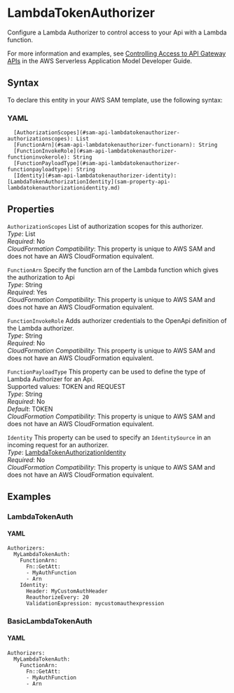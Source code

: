 # LambdaTokenAuthorizer<a name="sam-property-api-lambdatokenauthorizer"></a>

Configure a Lambda Authorizer to control access to your Api with a Lambda function\.

For more information and examples, see [Controlling Access to API Gateway APIs](serverless-controlling-access-to-apis.md) in the AWS Serverless Application Model Developer Guide\.

## Syntax<a name="sam-property-api-lambdatokenauthorizer-syntax"></a>

To declare this entity in your AWS SAM template, use the following syntax:

### YAML<a name="sam-property-api-lambdatokenauthorizer-syntax.yaml"></a>

```
  [AuthorizationScopes](#sam-api-lambdatokenauthorizer-authorizationscopes): List
  [FunctionArn](#sam-api-lambdatokenauthorizer-functionarn): String
  [FunctionInvokeRole](#sam-api-lambdatokenauthorizer-functioninvokerole): String
  [FunctionPayloadType](#sam-api-lambdatokenauthorizer-functionpayloadtype): String
  [Identity](#sam-api-lambdatokenauthorizer-identity): [LambdaTokenAuthorizationIdentity](sam-property-api-lambdatokenauthorizationidentity.md)
```

## Properties<a name="sam-property-api-lambdatokenauthorizer-properties"></a>

 `AuthorizationScopes`   <a name="sam-api-lambdatokenauthorizer-authorizationscopes"></a>
List of authorization scopes for this authorizer\.  
*Type*: List  
*Required*: No  
*CloudFormation Compatibility*: This property is unique to AWS SAM and does not have an AWS CloudFormation equivalent\.

 `FunctionArn`   <a name="sam-api-lambdatokenauthorizer-functionarn"></a>
Specify the function arn of the Lambda function which gives the authorization to Api  
*Type*: String  
*Required*: Yes  
*CloudFormation Compatibility*: This property is unique to AWS SAM and does not have an AWS CloudFormation equivalent\.

 `FunctionInvokeRole`   <a name="sam-api-lambdatokenauthorizer-functioninvokerole"></a>
Adds authorizer credentials to the OpenApi definition of the Lambda authorizer\.  
*Type*: String  
*Required*: No  
*CloudFormation Compatibility*: This property is unique to AWS SAM and does not have an AWS CloudFormation equivalent\.

 `FunctionPayloadType`   <a name="sam-api-lambdatokenauthorizer-functionpayloadtype"></a>
This property can be used to define the type of Lambda Authorizer for an Api\.  
Supported values: TOKEN and REQUEST  
*Type*: String  
*Required*: No  
*Default*: TOKEN  
*CloudFormation Compatibility*: This property is unique to AWS SAM and does not have an AWS CloudFormation equivalent\.

 `Identity`   <a name="sam-api-lambdatokenauthorizer-identity"></a>
This property can be used to specify an `IdentitySource` in an incoming request for an authorizer\.  
*Type*: [LambdaTokenAuthorizationIdentity](sam-property-api-lambdatokenauthorizationidentity.md)  
*Required*: No  
*CloudFormation Compatibility*: This property is unique to AWS SAM and does not have an AWS CloudFormation equivalent\.

## Examples<a name="sam-property-api-lambdatokenauthorizer--examples"></a>

### LambdaTokenAuth<a name="sam-property-api-lambdatokenauthorizer--examples--lambdatokenauth"></a>

#### YAML<a name="sam-property-api-lambdatokenauthorizer--examples--lambdatokenauth--yaml"></a>

```
Authorizers:
  MyLambdaTokenAuth:
    FunctionArn:
      Fn::GetAtt:
      - MyAuthFunction
      - Arn
    Identity:
      Header: MyCustomAuthHeader
      ReauthorizeEvery: 20
      ValidationExpression: mycustomauthexpression
```

### BasicLambdaTokenAuth<a name="sam-property-api-lambdatokenauthorizer--examples--basiclambdatokenauth"></a>

#### YAML<a name="sam-property-api-lambdatokenauthorizer--examples--basiclambdatokenauth--yaml"></a>

```
Authorizers:
  MyLambdaTokenAuth:
    FunctionArn:
      Fn::GetAtt:
      - MyAuthFunction
      - Arn
```